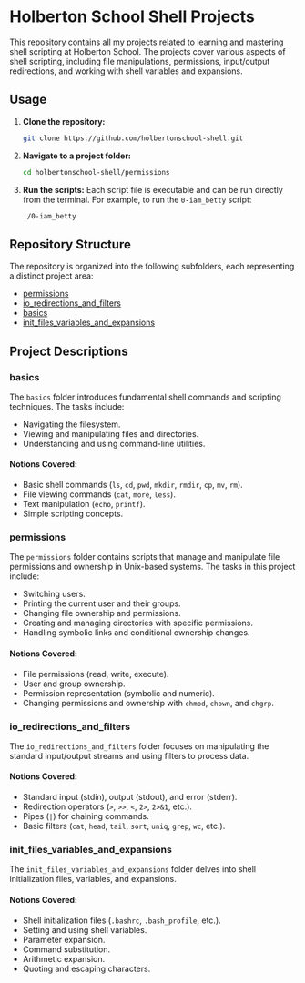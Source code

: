 # Holberton School Shell Projects

This repository contains all my projects related to learning and mastering shell scripting at Holberton School. The projects cover various aspects of shell scripting, including file manipulations, permissions, input/output redirections, and working with shell variables and expansions.

## Usage

1. **Clone the repository:**
   ```sh
   git clone https://github.com/holbertonschool-shell.git
   ```
2. **Navigate to a project folder:**
   ```sh
   cd holbertonschool-shell/permissions
   ```
3. **Run the scripts:**
   Each script file is executable and can be run directly from the terminal. For example, to run the `0-iam_betty` script:
   ```sh
   ./0-iam_betty
   ```
## Repository Structure

The repository is organized into the following subfolders, each representing a distinct project area:

- [permissions](#permissions)
- [io_redirections_and_filters](#io-redirections-and-filters)
- [basics](#basics)
- [init_files_variables_and_expansions](#init-files-variables-and-expansions)

## Project Descriptions

### basics

The `basics` folder introduces fundamental shell commands and scripting techniques. The tasks include:

- Navigating the filesystem.
- Viewing and manipulating files and directories.
- Understanding and using command-line utilities.

#### Notions Covered:
- Basic shell commands (`ls`, `cd`, `pwd`, `mkdir`, `rmdir`, `cp`, `mv`, `rm`).
- File viewing commands (`cat`, `more`, `less`).
- Text manipulation (`echo`, `printf`).
- Simple scripting concepts.

### permissions

The `permissions` folder contains scripts that manage and manipulate file permissions and ownership in Unix-based systems. The tasks in this project include:

- Switching users.
- Printing the current user and their groups.
- Changing file ownership and permissions.
- Creating and managing directories with specific permissions.
- Handling symbolic links and conditional ownership changes.

#### Notions Covered:
- File permissions (read, write, execute).
- User and group ownership.
- Permission representation (symbolic and numeric).
- Changing permissions and ownership with `chmod`, `chown`, and `chgrp`.

### io_redirections_and_filters

The `io_redirections_and_filters` folder focuses on manipulating the standard input/output streams and using filters to process data.

#### Notions Covered:
- Standard input (stdin), output (stdout), and error (stderr).
- Redirection operators (`>`, `>>`, `<`, `2>`, `2>&1`, etc.).
- Pipes (`|`) for chaining commands.
- Basic filters (`cat`, `head`, `tail`, `sort`, `uniq`, `grep`, `wc`, etc.).


### init_files_variables_and_expansions

The `init_files_variables_and_expansions` folder delves into shell initialization files, variables, and expansions.

#### Notions Covered:
- Shell initialization files (`.bashrc`, `.bash_profile`, etc.).
- Setting and using shell variables.
- Parameter expansion.
- Command substitution.
- Arithmetic expansion.
- Quoting and escaping characters.

